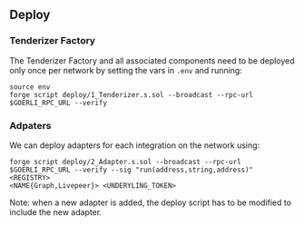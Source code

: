 ## Deploy

### Tenderizer Factory

The Tenderizer Factory and all associated components need to be deployed only once per network by setting the vars in
`.env` and running:

```
source env
forge script deploy/1_Tenderizer.s.sol --broadcast --rpc-url $GOERLI_RPC_URL --verify
```

### Adpaters

We can deploy adapters for each integration on the network using:

```
forge script deploy/2_Adapter.s.sol --broadcast --rpc-url $GOERLI_RPC_URL --verify --sig "run(address,string,address)" <REGISTRY>
<NAME{Graph,Livepeer}> <UNDERYLING_TOKEN>
```

Note: when a new adapter is added, the deploy script has to be modified to include the new adapter.
